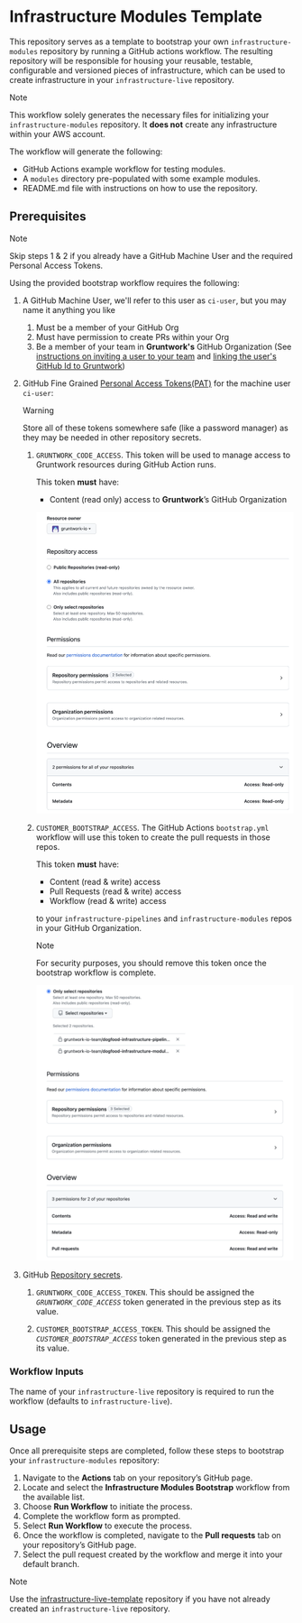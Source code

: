 # Infrastructure Modules Template

This repository serves as a template to bootstrap your own `infrastructure-modules` repository by running a GitHub actions workflow. The resulting repository will be responsible for housing your reusable, testable, configurable and versioned pieces of infrastructure, which can be used to create infrastructure in your `infrastructure-live` repository.

> [!NOTE]
> This workflow solely generates the necessary files for initializing your `infrastructure-modules` repository. It **does not** create any infrastructure within your AWS account.

The workflow will generate the following:

- GitHub Actions example workflow for testing modules.
- A `modules` directory pre-populated with some example modules.
- README.md file with instructions on how to use the repository.

## Prerequisites

> [!NOTE]
> Skip steps 1 & 2 if you already have a GitHub Machine User and the required Personal Access Tokens.

Using the provided bootstrap workflow requires the following:

1. A GitHub Machine User, we'll refer to this user as `ci-user`, but you may name it anything you like
   1. Must be a member of your GitHub Org
   1. Must have permission to create PRs within your Org
   1. Be a member of your team in **Gruntwork's** GitHub Organization (See [instructions on inviting a user to your team](https://docs.gruntwork.io/developer-portal/invite-team#inviting-team-members) and [linking the user's GitHub Id to Gruntwork](https://docs.gruntwork.io/developer-portal/link-github-id))

1. GitHub Fine Grained [Personal Access Tokens(PAT)](https://docs.github.com/en/authentication/keeping-your-account-and-data-secure/managing-your-personal-access-tokens#fine-grained-personal-access-tokens) for the machine user `ci-user`:
   > [!WARNING]
   > Store all of these tokens somewhere safe (like a password manager) as they may be needed in other repository secrets.
   >

   1. `GRUNTWORK_CODE_ACCESS`. This token will be used to manage access to Gruntwork resources during GitHub Action runs.

        This token **must** have:
        - Content (read only) access to **Gruntwork**’s GitHub Organization

        ![GRUNTWORK_CODE_ACCESS PAT Configuration](assets/GRUNTWORK_CODE_ACCESS.png)

   1. `CUSTOMER_BOOTSTRAP_ACCESS`. The GitHub Actions `bootstrap.yml` workflow will use this token to create the pull requests in those repos.

        This token **must** have:

        - Content (read & write) access
        - Pull Requests (read & write) access
        - Workflow (read & write) access

      to your `infrastructure-pipelines` and `infrastructure-modules` repos in your GitHub Organization.

      > [!NOTE]
      > For security purposes, you should remove this token once the bootstrap workflow is complete.
      >
      ![CUSTOMER_BOOTSTRAP_ACCESS PAT Configuration](assets/CUSTOMER_BOOTSTRAP_ACCESS.png)

1. GitHub [Repository secrets](https://docs.github.com/en/actions/security-guides/using-secrets-in-github-actions#creating-secrets-for-a-repository).

   1. `GRUNTWORK_CODE_ACCESS_TOKEN`. This should be assigned the *`GRUNTWORK_CODE_ACCESS`* token generated in the previous step as its value.

   1. `CUSTOMER_BOOTSTRAP_ACCESS_TOKEN`. This should be assigned the *`CUSTOMER_BOOTSTRAP_ACCESS`* token generated in the previous step as its value.

### Workflow Inputs

The name of your `infrastructure-live` repository is required to run the workflow (defaults to `infrastructure-live`).

## Usage

Once all prerequisite steps are completed, follow these steps to bootstrap your `infrastructure-modules` repository:

1. Navigate to the **Actions** tab on your repository’s GitHub page.
1. Locate and select the **Infrastructure Modules Bootstrap** workflow from the available list.
1. Choose **Run Workflow** to initiate the process.
1. Complete the workflow form as prompted.
1. Select **Run Workflow** to execute the process.
1. Once the workflow is completed, navigate to the **Pull requests** tab on your repository’s GitHub page.
1. Select the pull request created by the workflow and merge it into your default branch.

> [!NOTE]
> Use the [infrastructure-live-template](https://github.com/gruntwork-io/infrastructure-live-template) repository if you have not already created an `infrastructure-live` repository.
